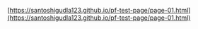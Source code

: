 [https://santoshigudla123.github.io/pf-test-page/page-01.html](https://santoshigudla123.github.io/pf-test-page/page-01.html)
